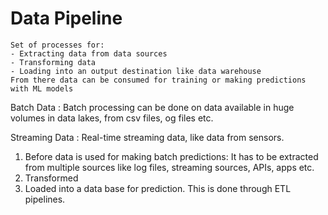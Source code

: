 # Data Pipeline

```{admonition} Goal
Set of processes for:
- Extracting data from data sources
- Transforming data
- Loading into an output destination like data warehouse
From there data can be consumed for training or making predictions with ML models
```


Batch Data
: Batch processing can be done on data available in huge volumes in data lakes, from csv files, og files etc.

Streaming Data
: Real-time streaming data, like data from sensors.

1. Before data is used for making batch predictions:
It has to be extracted from multiple sources like log files, streaming sources, APIs, apps etc.
2. Transformed
3. Loaded into a data base for prediction.
This is done through ETL pipelines.



